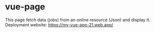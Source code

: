 # vue-page
This page fetch data (jobs) from an online resource (Json) and display it. Deployment website:
https://my-vue-app-21.web.app/
